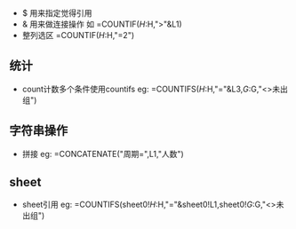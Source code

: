 * $ 用来指定觉得引用
* & 用来做连接操作 如 =COUNTIF($H:$H,">"&L1)
* 整列选区   =COUNTIF($H:$H,"=2")

## 统计
* count计数多个条件使用countifs
eg: =COUNTIFS($H:$H,"="&L3,$G:$G,"<>未出组")


## 字符串操作
* 拼接
eg: =CONCATENATE("周期=",L1,"人数")


## sheet
* sheet引用
eg: =COUNTIFS(sheet0!$H:$H,"="&sheet0!L1,sheet0!$G:$G,"<>未出组")